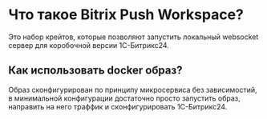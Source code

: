 # Что такое Bitrix Push Workspace? 

Это набор крейтов, которые позволяют запустить локальный websocket сервер для коробочной версии 1С-Битрикс24.

## Как использовать docker образ?

Образ сконфигурирован по принципу микросервиса без зависимостий, в минимальной конфигурации достаточно просто запустить образ, направить на него траффик и сконфигурировать 1С-Битрикс24.
